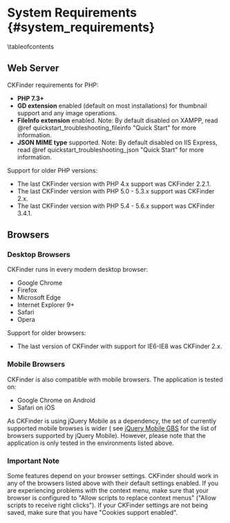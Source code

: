 # System Requirements {#system_requirements}

\tableofcontents

## Web Server

CKFinder requirements for PHP:

- <strong>PHP 7.3+</strong>
- <strong>GD extension</strong> enabled (default on most installations) for thumbnail support and any image operations.
- <strong>FileInfo extension</strong> enabled. Note: By default disabled on XAMPP, read @ref
  quickstart_troubleshooting_fileinfo "Quick Start" for more information.
- <strong>JSON MIME type</strong> supported. Note: By default disabled on IIS Express, read @ref
  quickstart_troubleshooting_json "Quick Start" for more information.

Support for older PHP versions:

- The last CKFinder version with PHP 4.x support was CKFinder 2.2.1.
- The last CKFinder version with PHP 5.0 - 5.3.x support was CKFinder 2.x.
- The last CKFinder version with PHP 5.4 - 5.6.x support was CKFinder 3.4.1.

## Browsers

### Desktop Browsers

CKFinder runs in every modern desktop browser:

- Google Chrome
- Firefox
- Microsoft Edge
- Internet Explorer 9+
- Safari
- Opera

Support for older browsers:

- The last version of CKFinder with support for IE6-IE8 was CKFinder 2.x.

### Mobile Browsers

CKFinder is also compatible with mobile browsers. The application is tested on:

- Google Chrome on Android
- Safari on iOS

As CKFinder is using jQuery Mobile as a dependency, the set of currently supported mobile browses is wider (
see [jQuery Mobile GBS](https://jquerymobile.com/browser-support/1.4/) for the list of browsers supported by jQuery
Mobile). However, please note that the application is only tested in the environments listed above.

### Important Note

Some features depend on your browser settings. CKFinder should work in any of the browsers listed above with their
default settings enabled. If you are experiencing problems with the context menu, make sure that your browser is
configured to "Allow scripts to replace context menus" ("Allow scripts to receive right clicks"). If your CKFinder
settings are not being saved, make sure that you have "Cookies support enabled".
